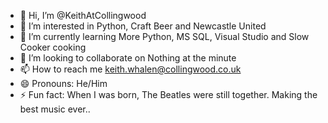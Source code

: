 - 👋 Hi, I’m @KeithAtCollingwood
- 👀 I’m interested in Python, Craft Beer and Newcastle United
- 🌱 I’m currently learning More Python, MS SQL, Visual Studio and Slow Cooker cooking
- 💞️ I’m looking to collaborate on Nothing at the minute
- 📫 How to reach me keith.whalen@collingwood.co.uk
- 😄 Pronouns: He/Him 
- ⚡ Fun fact: When I was born, The Beatles were still together.  Making the best music ever..

<!---
KeithAtCollingwood/KeithAtCollingwood is a ✨ special ✨ repository because its `README.md` (this file) appears on your GitHub profile.
You can click the Preview link to take a look at your changes.
--->
